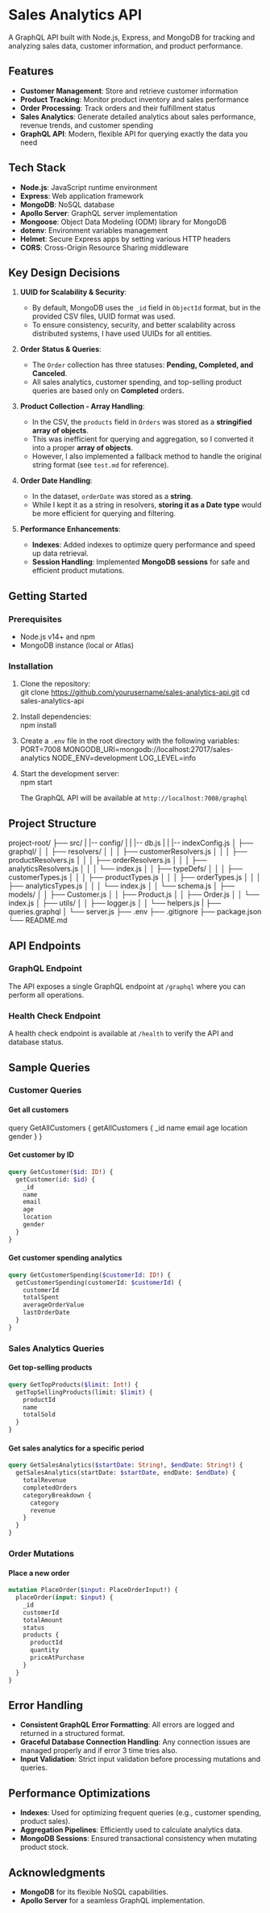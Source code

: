 # Sales Analytics API  

A GraphQL API built with Node.js, Express, and MongoDB for tracking and analyzing sales data, customer information, and product performance.  

## Features  

- **Customer Management**: Store and retrieve customer information  
- **Product Tracking**: Monitor product inventory and sales performance  
- **Order Processing**: Track orders and their fulfillment status  
- **Sales Analytics**: Generate detailed analytics about sales performance, revenue trends, and customer spending  
- **GraphQL API**: Modern, flexible API for querying exactly the data you need  

## Tech Stack  

- **Node.js**: JavaScript runtime environment  
- **Express**: Web application framework  
- **MongoDB**: NoSQL database  
- **Apollo Server**: GraphQL server implementation  
- **Mongoose**: Object Data Modeling (ODM) library for MongoDB  
- **dotenv**: Environment variables management  
- **Helmet**: Secure Express apps by setting various HTTP headers  
- **CORS**: Cross-Origin Resource Sharing middleware  

## Key Design Decisions  

1. **UUID for Scalability & Security**:  
   - By default, MongoDB uses the `_id` field in `ObjectId` format, but in the provided CSV files, UUID format was used.  
   - To ensure consistency, security, and better scalability across distributed systems, I have used UUIDs for all entities.  

2. **Order Status & Queries**:  
   - The `Order` collection has three statuses: **Pending, Completed, and Canceled**.  
   - All sales analytics, customer spending, and top-selling product queries are based only on **Completed** orders.  

3. **Product Collection - Array Handling**:  
   - In the CSV, the `products` field in `Orders` was stored as a **stringified array of objects**.  
   - This was inefficient for querying and aggregation, so I converted it into a proper **array of objects**.  
   - However, I also implemented a fallback method to handle the original string format (see `test.md` for reference).  

4. **Order Date Handling**:  
   - In the dataset, `orderDate` was stored as a **string**.  
   - While I kept it as a string in resolvers, **storing it as a Date type** would be more efficient for querying and filtering.  

5. **Performance Enhancements**:  
   - **Indexes**: Added indexes to optimize query performance and speed up data retrieval.  
   - **Session Handling**: Implemented **MongoDB sessions** for safe and efficient product mutations.  

## Getting Started  

### Prerequisites  

- Node.js v14+ and npm  
- MongoDB instance (local or Atlas)  

### Installation  

1. Clone the repository:  
   git clone https://github.com/yourusername/sales-analytics-api.git
   cd sales-analytics-api

2. Install dependencies:  
   npm install

3. Create a `.env` file in the root directory with the following variables:  
   PORT=7008
   MONGODB_URI=mongodb://localhost:27017/sales-analytics
   NODE_ENV=development
   LOG_LEVEL=info

4. Start the development server:  
   npm start

   The GraphQL API will be available at `http://localhost:7008/graphql`  

## Project Structure  

project-root/
├── src/
|   |-- config/
|   |   |-- db.js
|   |   |-- indexConfig.js
│   ├── graphql/
│   │   ├── resolvers/
│   │   │   ├── customerResolvers.js
│   │   │   ├── productResolvers.js
│   │   │   ├── orderResolvers.js
│   │   │   ├── analyticsResolvers.js
│   │   │   └── index.js
│   │   ├── typeDefs/
│   │   │   ├── customerTypes.js
│   │   │   ├── productTypes.js
│   │   │   ├── orderTypes.js
│   │   │   ├── analyticsTypes.js
│   │   │   └── index.js
│   │   └── schema.js
│   ├── models/
│   │   ├── Customer.js
│   │   ├── Product.js
│   │   ├── Order.js
│   │   └── index.js
│   ├── utils/
│   │   ├── logger.js
│   │   └── helpers.js
|   ├── queries.graphql
│   └── server.js
├── .env
├── .gitignore
├── package.json
└── README.md

## API Endpoints  

### GraphQL Endpoint  

The API exposes a single GraphQL endpoint at `/graphql` where you can perform all operations.  

### Health Check Endpoint  

A health check endpoint is available at `/health` to verify the API and database status.  

## Sample Queries  

### Customer Queries  

#### Get all customers  

query GetAllCustomers {
  getAllCustomers {
    _id
    name
    email
    age
    location
    gender
  }
}

#### Get customer by ID  
```graphql
query GetCustomer($id: ID!) {
  getCustomer(id: $id) {
    _id
    name
    email
    age
    location
    gender
  }
}
```

#### Get customer spending analytics  
```graphql
query GetCustomerSpending($customerId: ID!) {
  getCustomerSpending(customerId: $customerId) {
    customerId
    totalSpent
    averageOrderValue
    lastOrderDate
  }
}
```

### Sales Analytics Queries  

#### Get top-selling products  
```graphql
query GetTopProducts($limit: Int!) {
  getTopSellingProducts(limit: $limit) {
    productId
    name
    totalSold
  }
}
```

#### Get sales analytics for a specific period  
```graphql
query GetSalesAnalytics($startDate: String!, $endDate: String!) {
  getSalesAnalytics(startDate: $startDate, endDate: $endDate) {
    totalRevenue
    completedOrders
    categoryBreakdown {
      category
      revenue
    }
  }
}
```

### Order Mutations  

#### Place a new order  
```graphql
mutation PlaceOrder($input: PlaceOrderInput!) {
  placeOrder(input: $input) {
    _id
    customerId
    totalAmount
    status
    products {
      productId
      quantity
      priceAtPurchase
    }
  }
}
```

## Error Handling  

- **Consistent GraphQL Error Formatting**: All errors are logged and returned in a structured format.  
- **Graceful Database Connection Handling**: Any connection issues are managed properly and if error 3 time tries also.  
- **Input Validation**: Strict input validation before processing mutations and queries.  

## Performance Optimizations  

- **Indexes**: Used for optimizing frequent queries (e.g., customer spending, product sales).  
- **Aggregation Pipelines**: Efficiently used to calculate analytics data.  
- **MongoDB Sessions**: Ensured transactional consistency when mutating product stock.  

## Acknowledgments  

- **MongoDB** for its flexible NoSQL capabilities.  
- **Apollo Server** for a seamless GraphQL implementation.  
